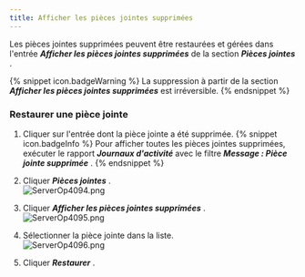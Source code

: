 ```yaml
---
title: Afficher les pièces jointes supprimées
---
```

Les pièces jointes supprimées peuvent être restaurées et gérées dans l'entrée ***Afficher les pièces jointes supprimées*** de la section ***Pièces jointes*** . 

{% snippet icon.badgeWarning %} 
La suppression à partir de la section ***Afficher les pièces jointes supprimées*** est irréversible. 
{% endsnippet %}
 
### Restaurer une pièce jointe 

1. Cliquer sur l'entrée dont la pièce jointe a été supprimée. 
{% snippet icon.badgeInfo %} 
Pour afficher toutes les pièces jointes supprimées, exécuter le rapport ***Journaux d'activité*** avec le filtre ***Message : Pièce jointe supprimée*** . 
{% endsnippet %}
 
2. Cliquer ***Pièces jointes*** .  
![ServerOp4094.png](/img/fr/server/ServerOp4094.png) 
1. Cliquer ***Afficher les pièces jointes supprimées*** .  
![ServerOp4095.png](/img/fr/server/ServerOp4095.png) 
1. Sélectionner la pièce jointe dans la liste.  
![ServerOp4096.png](/img/fr/server/ServerOp4096.png) 
1. Cliquer ***Restaurer*** . 

